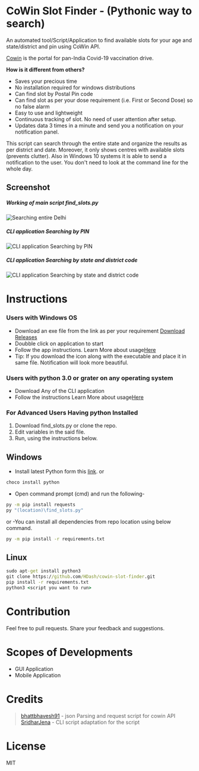 # CoWin Slot Finder - (Pythonic way to search)
An automated tool/Script/Application to find available slots for your age and state/district and pin using CoWin API.

[Cowin](cowin.gov.in) is the portal for pan-India Covid-19 vaccination drive.

**How is it different from others?**  
- Saves your precious time
- No installation required for windows distributions
- Can find slot by Postal Pin code
- Can find slot as per your dose requirement (i.e. First or Second Dose) so no false alarm
- Easy to use and lightweight
- Continuous tracking of slot. No need of user attention after setup.
- Updates data 3 times in a minute and send you a notification on your notification panel.

This script can search through the entire state and organize the results as per district and date. Moreover, it only shows centres with available slots (prevents clutter). Also in Windows 10 systems it is able to send a notification to the user. You don't need to look at the command line for the whole day.

## Screenshot
##### Working of main script find_slots.py
![Searching entire Delhi](https://i.imgur.com/XfdxlW0.png "Searching entire Delhi")
##### CLI application Searching by PIN
![CLI application Searching by PIN](https://i.imgur.com/79TkEr4.png "CLI application Searching by PIN")
##### CLI application Searching by state and district code
![CLI application Searching by state and district code](https://i.imgur.com/VnIBRck.png "CLI application Searching by state and district code")
 
# Instructions
### Users with Windows OS
- Download an exe file from the link as per your requirement [Download Releases](https://github.com/sridharjena97/cowin-slot-finder/releases/tag/1.0)
- Doubble click on application to start
- Follow the app instructions. Learn More about usage[Here](https://sridhwork.blogspot.com/2021/05/cowin-slot-booking-software.html)
- Tip: If you download the icon along with the executable and place it in same file. Notification will look more beautiful.
### Users with python 3.0 or grater on any operating system
- Download Any of the CLI application
- Follow the instructions Learn More about usage[Here](https://sridhwork.blogspot.com/2021/05/cowin-slot-booking-software.html)
### For Advanced Users Having python Installed
1. Download find_slots.py or clone the repo. 
2. Edit variables in the said file.
3. Run, using the instructions below.

## Windows
- Install latest Python form this [link](https://www.python.org/downloads/windows/).
or 
```sh
choco install python
```
- Open command prompt (cmd) and run the following-

```cmd
py -m pip install requests
py "(location)\find_slots.py"
```
or 
-You can install all dependencies from repo location using below command.
```sh
py -m pip install -r requirements.txt
```
## Linux
```cmd
sudo apt-get install python3
git clone https://github.com/HDash/cowin-slot-finder.git
pip install -r requirements.txt
python3 <script you want to run>
```

# Contribution
Feel free to pull requests.
Share your feedback and suggestions.

# Scopes of Developments
- GUI Application
- Mobile Application
 
# Credits
> [bhattbhavesh91](https://github.com/bhattbhavesh91/cowin-vaccination-slot-availability/blob/main/cowin-api-availability.ipynb) - json Parsing and request script for cowin API  
> [SridharJena](https://github.com/sridharjena97) - CLI script adaptation for the script

# License

MIT
